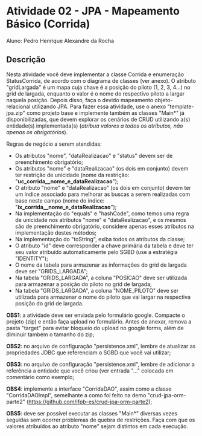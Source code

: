 # Atividade 02 - JPA - Mapeamento Básico (Corrida)

Aluno: Pedro Henrique Alexandre da Rocha

## Descrição

Nesta atividade você deve implementar a classe Corrida e enumeração StatusCorrida, de acordo com o diagrama de classes (ver anexo). O atributo "gridLargada" é um mapa cuja chave é a posição do piloto (1, 2, 3, 4...) no grid de largada, enquanto o valor é o nome do respectivo piloto a largar naquela posição. Depois disso, faça o devido mapeamento objeto-relacional utilizando JPA. Para fazer essa atividade, use o anexo "template-jpa.zip" como projeto base e implemente também as classes "Main*" já disponibilizadas, que devem explorar os cenários de CRUD utilizando a(s) entidade(s) implementada(s) (*atribua valores a todos os atributos, não apenas os obrigatórios*).


Regras de negócio a serem atendidas:
* Os atributos "nome", "dataRealizacao" e "status" devem ser de preenchimento obrigatório;
* Os atributos "nome" e "dataRealizacao" (os dois em conjunto) devem ter restrição de unicidade (nome da restrição: "**uc_corrida__nome_e_dataRealizacao**");
* O atributo "nome" e "dataRealizacao" (os dois em conjunto) devem ter um índice associado para melhorar as buscas a serem realizadas com base neste campo (nome do índice: "**ix_corrida__nome_e_dataRealizacao**");
* Na implementação do "equals" e "hashCode", como temos uma regra de unicidade nos atributos "nome" e "dataRealizacao", e os mesmos são de preenchimento obrigatório, considere apenas esses atributos na implementação destes métodos;
* Na implementação do "toString", exiba todos os atributos da classe;
* O atributo "id" deve corresponder a chave primária da tabela e deve ter seu valor atribuído automaticamente pelo SGBD (use a estratégia "IDENTITY");
* O nome da tabela para armazenar as informações do grid de largada deve ser "GRIDS_LARGADA";
* Na tabela "GRIDS_LARGADA", a coluna "POSICAO" deve ser utilizada para armazenar a posição do piloto no grid de largada;
* Na tabela "GRIDS_LARGADA", a coluna "NOME_PILOTO" deve ser utilizada para armazenar o nome do piloto que vai largar na respectiva posição do grid de largada.

**OBS1**: a atividade deve ser enviada pelo formulário google. Compacte o projeto (zip) e então faça upload no formulário. Antes de anexar, remova a pasta "target" para evitar bloqueio do upload no google forms, além de diminuir também o tamanho do zip;

**OBS2**: no arquivo de configuração "persistence.xml", lembre de atualizar as propriedades JDBC que referenciam o SGBD que você vai utilizar;

**OBS3**: no arquivo de configuração "persistence.xml", lembre de adicionar a referência a entidade que você criou (ver entrada "<class>...</class>" colocada em comentário como exemplo;

**OBS4**: implemente a interface "CorridaDAO", assim como a classe "CorridaDAOImpl", semelhante a como foi feito na demo "crud-jpa-orm-parte2" (https://github.com/ifpb-es/crud-jpa-orm-parte2);

**OBS5**: deve ser possível executar as classes "Main*" diversas vezes seguidas sem ocorrer problemas de quebra de restrições. Faça com que os valores atribuídos ao atributo "nome" sejam distintos em cada execução.